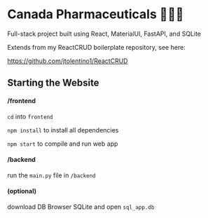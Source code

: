 # Canada Pharmaceuticals 💊👨‍⚕️
Full-stack project built using React, MaterialUI, FastAPI, and SQLite

Extends from my ReactCRUD boilerplate repository, see here:

https://github.com/jtolentino1/ReactCRUD

## Starting the Website
  
#### /frontend
  `cd` into `frontend`
  
  `npm install` to install all dependencies
  
  `npm start` to compile and run web app
  
#### /backend
  run the `main.py` file in `/backend`
  
#### (optional)
  download DB Browser SQLite and open `sql_app.db`
  
  
